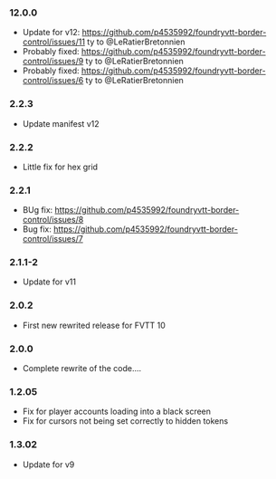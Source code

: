 ### 12.0.0

- Update for v12: https://github.com/p4535992/foundryvtt-border-control/issues/11 ty to @LeRatierBretonnien 
- Probably fixed: https://github.com/p4535992/foundryvtt-border-control/issues/9 ty to @LeRatierBretonnien 
- Probably fixed: https://github.com/p4535992/foundryvtt-border-control/issues/6 ty to @LeRatierBretonnien 

### 2.2.3

- Update manifest v12

### 2.2.2

- Little fix for hex grid

### 2.2.1

- BUg fix: https://github.com/p4535992/foundryvtt-border-control/issues/8
- Bug fix: https://github.com/p4535992/foundryvtt-border-control/issues/7

### 2.1.1-2

- Update for v11

### 2.0.2

- First new rewrited release for FVTT 10

### 2.0.0

- Complete rewrite of the code....

### 1.2.05

- Fix for player accounts loading into a black screen
- Fix for cursors not being set correctly to hidden tokens

### 1.3.02

- Update for v9
